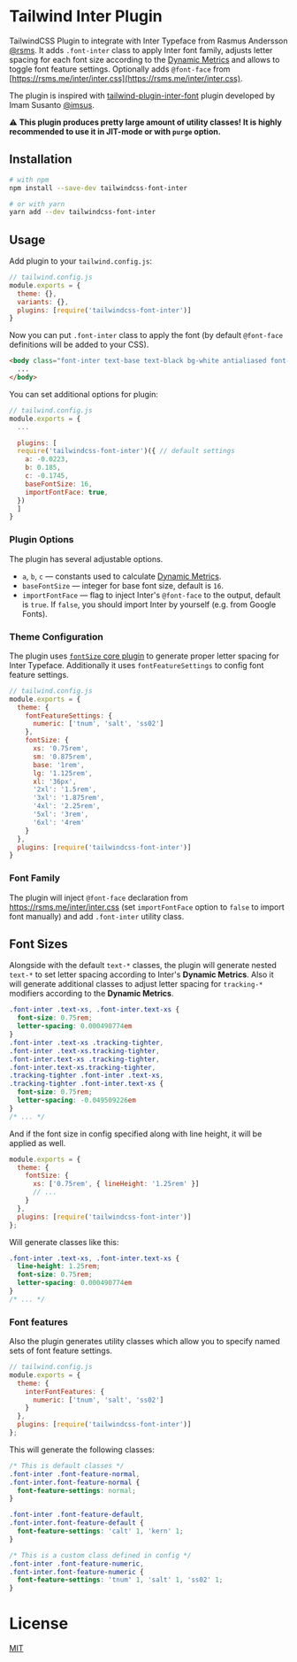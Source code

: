 # Tailwind Inter Plugin

TailwindCSS Plugin to integrate with Inter Typeface from Rasmus Andersson [@rsms](https://twitter.com/rsms). It adds `.font-inter` class to apply Inter font family, adjusts letter spacing for each font size according to the [Dynamic Metrics](https://rsms.me/inter/dynmetrics/) and allows to toggle font feature settings. Optionally adds `@font-face` from [https://rsms.me/inter/inter.css](https://rsms.me/inter/inter.css).

The plugin is inspired with [tailwind-plugin-inter-font](https://github.com/suburbicode/tailwind-plugin-font-inter) plugin developed by Imam Susanto [@imsus](https://github.com/imsus).

:warning: **This plugin produces pretty large amount of utility classes! It is highly recommended to use it in JIT-mode or with `purge` option.**


## Installation

```sh
# with npm
npm install --save-dev tailwindcss-font-inter

# or with yarn
yarn add --dev tailwindcss-font-inter
```

## Usage

Add plugin to your `tailwind.config.js`:

```js
// tailwind.config.js
module.exports = {
  theme: {},
  variants: {},
  plugins: [require('tailwindcss-font-inter')]
}
```

Now you can put `.font-inter` class to apply the font (by default `@font-face` definitions will be added to your CSS).

```html
<body class="font-inter text-base text-black bg-white antialiased font-feature-default">
  ...
</body>
```

You can set additional options for plugin:

```js
// tailwind.config.js
module.exports = {
  ...

  plugins: [
  require('tailwindcss-font-inter')({ // default settings
    a: -0.0223,
    b: 0.185,
    c: -0.1745,
    baseFontSize: 16,
    importFontFace: true,
  })
  ]
}
```


### Plugin Options

The plugin has several adjustable options.

-   `a`, `b`, `c` — constants used to calculate [Dynamic Metrics](https://rsms.me/inter/dynmetrics/).
-   `baseFontSize` — integer for base font size, default is `16`.
-   `importFontFace` — flag to inject Inter's `@font-face` to the output, default is `true`. If `false`, you should import Inter by yourself (e.g. from Google Fonts).


### Theme Configuration

The plugin uses [`fontSize` core plugin](https://tailwindcss.com/docs/configuration#core-plugins) to generate proper letter spacing for Inter Typeface. Additionally it uses `fontFeatureSettings` to config font feature settings.

```js
// tailwind.config.js
module.exports = {
  theme: {
    fontFeatureSettings: {
      numeric: ['tnum', 'salt', 'ss02']
    },
    fontSize: {
      xs: '0.75rem',
      sm: '0.875rem',
      base: '1rem',
      lg: '1.125rem',
      xl: '36px',
      '2xl': '1.5rem',
      '3xl': '1.875rem',
      '4xl': '2.25rem',
      '5xl': '3rem',
      '6xl': '4rem'
    }
  },
  plugins: [require('tailwindcss-font-inter')]
}
```


### Font Family

The plugin will inject `@font-face` declaration from https://rsms.me/inter/inter.css (set `importFontFace` option to `false` to import font manually) and add `.font-inter` utility class.


## Font Sizes

Alongside with the default `text-*` classes, the plugin will generate nested `text-*` to set letter spacing according to Inter's **Dynamic Metrics**. Also it will generate additional classes to adjust letter spacing for `tracking-*` modifiers according to the **Dynamic Metrics**.

```css
.font-inter .text-xs, .font-inter.text-xs {
  font-size: 0.75rem;
  letter-spacing: 0.000490774em
}
.font-inter .text-xs .tracking-tighter,
.font-inter .text-xs.tracking-tighter,
.font-inter.text-xs .tracking-tighter,
.font-inter.text-xs.tracking-tighter,
.tracking-tighter .font-inter .text-xs,
.tracking-tighter .font-inter.text-xs {
  font-size: 0.75rem;
  letter-spacing: -0.049509226em
}
/* ... */
```

And if the font size in config specified along with line height, it will be applied as well.

```js
module.exports = {
  theme: {
    fontSize: {
      xs: ['0.75rem', { lineHeight: '1.25rem' }]
      // ...
    }
  },
  plugins: [require('tailwindcss-font-inter')]
};
```

Will generate classes like this:

```css
.font-inter .text-xs, .font-inter.text-xs {
  line-height: 1.25rem;
  font-size: 0.75rem;
  letter-spacing: 0.000490774em
}
/* ... */
```


### Font features

Also the plugin generates utility classes which allow you to specify named sets of font feature settings.

```js
// tailwind.config.js
module.exports = {
  theme: {
    interFontFeatures: {
      numeric: ['tnum', 'salt', 'ss02']
    }
  },
  plugins: [require('tailwindcss-font-inter')]
};
```

This will generate the following classes:

```css
/* This is default classes */
.font-inter .font-feature-normal,
.font-inter.font-feature-normal {
  font-feature-settings: normal;
}

.font-inter .font-feature-default,
.font-inter.font-feature-default {
  font-feature-settings: 'calt' 1, 'kern' 1;
}

/* This is a custom class defined in config */
.font-inter .font-feature-numeric,
.font-inter.font-feature-numeric {
  font-feature-settings: 'tnum' 1, 'salt' 1, 'ss02' 1;
}
```


# License

[MIT](LICENSE.md)
